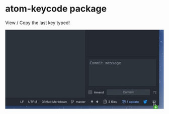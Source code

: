 # atom-keycode package

View / Copy the last key typed!

![A screenshot of your package](https://github.com/sean-codes/atom-keycode/blob/master/example.gif?raw=true)
